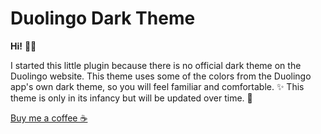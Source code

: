 # Duolingo Dark Theme

<b>Hi!</b> 👋🏽

I started this little plugin because there is no official dark theme on the Duolingo website. This theme uses some of the colors from the Duolingo app's own dark theme, so you will feel familiar and comfortable. ✨
This theme is only in its infancy but will be updated over time. 🎨

<a href="https://www.buymeacoffee.com/elianyma" target="_blank">Buy me a coffee ☕</a>
